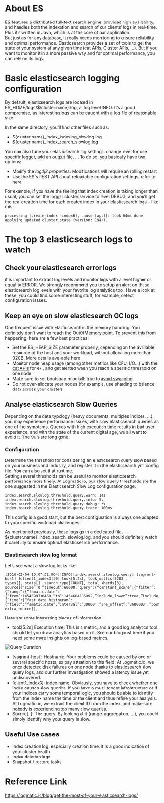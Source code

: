 # About ES
ES features a distributed full-text search engine, provides high availability, and handles both the indexation and search of our clients’ logs in real-time. Plus it’s written in Java, which is at the core of our application.
<br>
But just as for any database, it really needs monitoring to ensure reliability and optimal performance. Elasticsearch provides a set of tools to get the state of your system at any given time (cat APIs, Cluster APIs, …). But if you want to monitor it in a more passive way and for optimal performance, you can rely on its logs.

# Basic elasticsearch logging configuration
By default, elasticsearch logs are located in ES_HOME/logs/${cluster.name}.log, at log level INFO. It’s a good compromise, as interesting logs can be caught with a log file of reasonable size.

In the same directory, you’ll find other files such as:
* ${cluster.name}_index_indexing_slowlog.log
* ${cluster.name}_index_search_slowlog.log

You can also tune your elasticsearch log settings: change level for one specific logger, add an output file, … To do so, you basically have two options:
* Modify the _log4j2.properties_: Modifications will require an rolling restart
* Use the ES's REST API about reloadable configuration settings, refer to [here](https://github.com/HuangMarco/knowledge-hub/blob/dev/elk/Elasticsearch/03-configuration/04-elasticsearch-config-jvm-secure.md#reload-the-secure-settings-to-make-the-changes-work---important)

For example, if you have the feeling that index creation is taking longer than usual, you can set the logger cluster.service to level DEBUG, and you’ll get the real creation time for each created index in your elasticsearch logs – like this:
```
processing [create-index [index6], cause [api]]: took 64ms done applying updated cluster_state (version: 194)).
```

# The top 3 elasticsearch logs to watch
## Check your elasticsearch error logs
it is important to extract log levels and monitor logs with a level higher or equal to ERROR. We strongly recommend you to setup an alert on these elasticsearch log levels with your favorite log analytics tool. Have a look at these, you could find some interesting stuff, for example, detect configuration issues.

## Keep an eye on slow elasticsearch GC logs
One frequent issue with Elasticsearch is the memory handling. You definitely don’t want to reach the OutOfMemory point. To prevent this from happening, here are a few best practices:
* Set the ES_HEAP_SIZE parameter properly, depending on the available resource of the host and your workload, without allocating more than 32GB. More details available here
* Monitor node heap usage (among other metrics like CPU, I/O…) with the [cat APIs](https://www.elastic.co/guide/en/elasticsearch/reference/current/cat-nodes.html) for ex., and get alerted when you reach a specific threshold on one node
* Make sure to set bootstrap.mlockall: true to [avoid swapping](https://www.elastic.co/guide/en/elasticsearch/guide/current/heap-sizing.html#_swapping_is_the_death_of_performance)
* Do not over-allocate your nodes (for example, use sharding to balance data across your cluster)

## Analyse elasticsearch Slow Queries
Depending on the data typology (heavy documents, multiples indices, …), you may experience performance issues, with slow elasticsearch queries as one of the symptoms.
Queries with high execution time results in bad user experience, and with the state of the current digital age, we all want to avoid it. The 90’s are long gone.

### Configuration
Determine the threshold for considering an elasticsearch query slow based on your business and industry, and register it in the elasticsearch.yml config file. You can also set it at runtime.
<br>
Setting several thresholds can be useful to monitor elasticsearch performance more finely. At Logmatic.io, our slow query thresholds are the one suggested in the Elasticsearch Slow Log configuration page:
```
index.search.slowlog.threshold.query.warn: 10s
index.search.slowlog.threshold.query.info: 5s 
index.search.slowlog.threshold.query.debug: 2s
index.search.slowlog.threshold.query.trace: 500ms
```

This config is a good start, but the best configuration is always one adapted to your specific workload challenges.

As mentioned previously, these logs go in a dedicated file, ${cluster.name}_index_search_slowlog.log, and you should definitely watch it carefully to ensure optimal elasticsearch performance.

### Elasticsearch slow log format
Let’s see what a slow log looks like:
```
[2016-02-04 16:07:32,964][INFO][index.search.slowlog.query] [vagrant-host] [client1_index3][0] took[5.2s], took_millis[5203],
types[], stats[], search_type[COUNT], total_shards[3],
source[{“size”:0,”timeout”:60000,”query”:{“constant_score”:{“filter”:{“range”:{“fsmatic.date”:{“from”:1454599730468,”to”:1454604106092,”include_lower”:true,”include_upper”:false}}}}},”aggregations”:{“time”:{“fast_date_histogram”:{“field”:”fsmatic.date”,”interval”:”30000″,”pre_offset”:”3600000″,”post_offset”:”-3600000″}}}}], extra_source[],
```

Here are some interesting pieces of information:
* took[5.2s] Execution time. This is a metric, and a good log analytics tool should let you draw analytics based on it. See our blogpost here if you need some more insights on log-based metrics.

![Query Duration](https://github.com/HuangMarco/knowledge-hub/blob/dev/zResources/elasticsearch/query-duration.png)


* [vagrant-host]: Hostname. Your problems could be caused by one or several specific hosts, so pay attention to this field. At Logmatic.io, we once detected disk failures on one node thanks to elasticsearch slow query logs, and our further investigation showed a latency issue yet undiscovered.
* [client1_index3]: index name. Obviously, you have to check whether one index causes slow queries. If you have a multi-tenant infrastructure or if your indices carry some temporal logic, you should be able to identify from the index name the time or the client and thus refine your analysis. At Logmatic.io, we extract the client ID from the index, and make sure nobody is experiencing too many slow queries.
* Source[..]: The query. By looking at it (range, aggregation, …), you could simply identify why your query is slow.

## Useful Use cases
* Index creation log, especially creation time. It is a good indication of your cluster health
* Index deletion logs
* Snapshot / restore tasks

# Reference Link
https://logmatic.io/blog/get-the-most-of-your-elasticsearch-logs/
